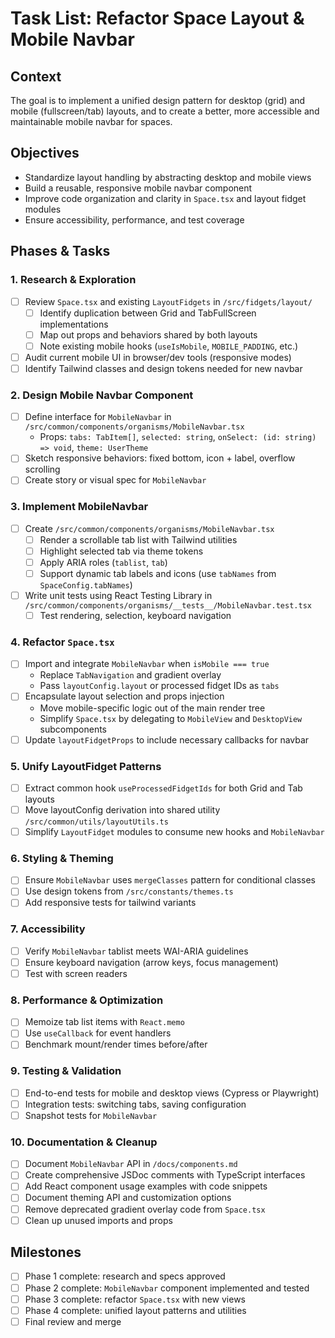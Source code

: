 
# Task List: Refactor Space Layout & Mobile Navbar

## Context
The goal is to implement a unified design pattern for desktop (grid) and mobile (fullscreen/tab) layouts, and to create a better, more accessible and maintainable mobile navbar for spaces.

## Objectives
- Standardize layout handling by abstracting desktop and mobile views
- Build a reusable, responsive mobile navbar component
- Improve code organization and clarity in `Space.tsx` and layout fidget modules
- Ensure accessibility, performance, and test coverage

## Phases & Tasks

### 1. Research & Exploration
- [ ] Review `Space.tsx` and existing `LayoutFidgets` in `/src/fidgets/layout/`
  - [ ] Identify duplication between Grid and TabFullScreen implementations
  - [ ] Map out props and behaviors shared by both layouts
  - [ ] Note existing mobile hooks (`useIsMobile`, `MOBILE_PADDING`, etc.)
- [ ] Audit current mobile UI in browser/dev tools (responsive modes)
- [ ] Identify Tailwind classes and design tokens needed for new navbar

### 2. Design Mobile Navbar Component
- [ ] Define interface for `MobileNavbar` in `/src/common/components/organisms/MobileNavbar.tsx`
  - Props: `tabs: TabItem[]`, `selected: string`, `onSelect: (id: string) => void`, `theme: UserTheme`
- [ ] Sketch responsive behaviors: fixed bottom, icon + label, overflow scrolling
- [ ] Create story or visual spec for `MobileNavbar`

### 3. Implement MobileNavbar
- [ ] Create `/src/common/components/organisms/MobileNavbar.tsx`
  - [ ] Render a scrollable tab list with Tailwind utilities
  - [ ] Highlight selected tab via theme tokens
  - [ ] Apply ARIA roles (`tablist`, `tab`)
  - [ ] Support dynamic tab labels and icons (use `tabNames` from `SpaceConfig.tabNames`)
- [ ] Write unit tests using React Testing Library in `/src/common/components/organisms/__tests__/MobileNavbar.test.tsx`
  - [ ] Test rendering, selection, keyboard navigation

### 4. Refactor `Space.tsx`
- [ ] Import and integrate `MobileNavbar` when `isMobile === true`
  - Replace `TabNavigation` and gradient overlay
  - Pass `layoutConfig.layout` or processed fidget IDs as `tabs`
- [ ] Encapsulate layout selection and props injection
  - Move mobile-specific logic out of the main render tree
  - Simplify `Space.tsx` by delegating to `MobileView` and `DesktopView` subcomponents
- [ ] Update `layoutFidgetProps` to include necessary callbacks for navbar

### 5. Unify LayoutFidget Patterns
- [ ] Extract common hook `useProcessedFidgetIds` for both Grid and Tab layouts
- [ ] Move layoutConfig derivation into shared utility `/src/common/utils/layoutUtils.ts`
- [ ] Simplify `LayoutFidget` modules to consume new hooks and `MobileNavbar`

### 6. Styling & Theming
- [ ] Ensure `MobileNavbar` uses `mergeClasses` pattern for conditional classes
- [ ] Use design tokens from `/src/constants/themes.ts`
- [ ] Add responsive tests for tailwind variants

### 7. Accessibility
- [ ] Verify `MobileNavbar` tablist meets WAI-ARIA guidelines
- [ ] Ensure keyboard navigation (arrow keys, focus management)
- [ ] Test with screen readers

### 8. Performance & Optimization
- [ ] Memoize tab list items with `React.memo`
- [ ] Use `useCallback` for event handlers
- [ ] Benchmark mount/render times before/after

### 9. Testing & Validation
- [ ] End-to-end tests for mobile and desktop views (Cypress or Playwright)
- [ ] Integration tests: switching tabs, saving configuration
- [ ] Snapshot tests for `MobileNavbar`

### 10. Documentation & Cleanup
- [ ] Document `MobileNavbar` API in `/docs/components.md`
- [ ] Create comprehensive JSDoc comments with TypeScript interfaces
- [ ] Add React component usage examples with code snippets
- [ ] Document theming API and customization options
- [ ] Remove deprecated gradient overlay code from `Space.tsx`
- [ ] Clean up unused imports and props

## Milestones
- [ ] Phase 1 complete: research and specs approved
- [ ] Phase 2 complete: `MobileNavbar` component implemented and tested
- [ ] Phase 3 complete: refactor `Space.tsx` with new views
- [ ] Phase 4 complete: unified layout patterns and utilities
- [ ] Final review and merge

